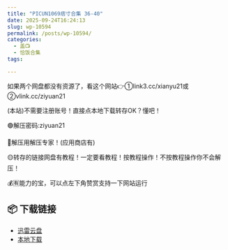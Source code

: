 ```yaml
---
title: "PICUN1069痞寸合集 36-40"
date: 2025-09-24T16:24:13
slug: wp-10594
permalink: /posts/wp-10594/
categories:
  - 盖📺
  - 恰饭合集
tags:

---
```


如果两个网盘都没有资源了，看这个网站👉①link3.cc/xianyu21或②vlink.cc/ziyuan21

(本站)不需要注册账号！直接点本地下载转存OK？懂吧！

🟢解压密码:ziyuan21

🔵解压用解压专家！(应用商店有)

🟡转存的链接网盘有教程！一定要看教程！按教程操作！不按教程操作你不会解压！

💰🈶能力的宝，可以点左下角赞赏支持一下网站运行

## 📦 下载链接
- [迅雷云盘](https://blziyuan21.com/pay-download/10594?key=9e3938dc4a&down_id=0)
- [本地下载](https://blziyuan21.com/pay-download/10594?key=9e3938dc4a&down_id=1)

